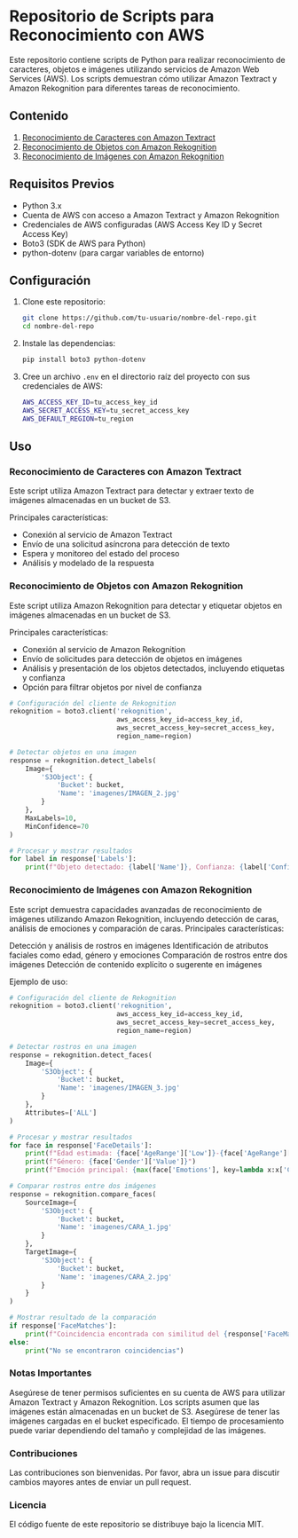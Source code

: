 # Repositorio de Scripts para Reconocimiento con AWS

Este repositorio contiene scripts de Python para realizar reconocimiento de caracteres, objetos e imágenes utilizando servicios de Amazon Web Services (AWS). Los scripts demuestran cómo utilizar Amazon Textract y Amazon Rekognition para diferentes tareas de reconocimiento.

## Contenido

1. [Reconocimiento de Caracteres con Amazon Textract](#reconocimiento-de-caracteres-con-amazon-textract)
2. [Reconocimiento de Objetos con Amazon Rekognition](#reconocimiento-de-objetos-con-amazon-rekognition)
3. [Reconocimiento de Imágenes con Amazon Rekognition](#reconocimiento-de-imágenes-con-amazon-rekognition)

## Requisitos Previos

- Python 3.x
- Cuenta de AWS con acceso a Amazon Textract y Amazon Rekognition
- Credenciales de AWS configuradas (AWS Access Key ID y Secret Access Key)
- Boto3 (SDK de AWS para Python)
- python-dotenv (para cargar variables de entorno)

## Configuración

1. Clone este repositorio:

    ```bash
    git clone https://github.com/tu-usuario/nombre-del-repo.git
    cd nombre-del-repo
    ```
2. Instale las dependencias:

    ```bash
    pip install boto3 python-dotenv
    ```

3. Cree un archivo `.env` en el directorio raíz del proyecto con sus credenciales de AWS:

    ```bash
    AWS_ACCESS_KEY_ID=tu_access_key_id
    AWS_SECRET_ACCESS_KEY=tu_secret_access_key
    AWS_DEFAULT_REGION=tu_region
    ```
## Uso

### Reconocimiento de Caracteres con Amazon Textract

Este script utiliza Amazon Textract para detectar y extraer texto de imágenes almacenadas en un bucket de S3.

Principales características:
- Conexión al servicio de Amazon Textract
- Envío de una solicitud asíncrona para detección de texto
- Espera y monitoreo del estado del proceso
- Análisis y modelado de la respuesta



### Reconocimiento de Objetos con Amazon Rekognition

Este script utiliza Amazon Rekognition para detectar y etiquetar objetos en imágenes almacenadas en un bucket de S3.

Principales características:
- Conexión al servicio de Amazon Rekognition
- Envío de solicitudes para detección de objetos en imágenes
- Análisis y presentación de los objetos detectados, incluyendo etiquetas y confianza
- Opción para filtrar objetos por nivel de confianza

```python
# Configuración del cliente de Rekognition
rekognition = boto3.client('rekognition',
                           aws_access_key_id=access_key_id,
                           aws_secret_access_key=secret_access_key,
                           region_name=region)

# Detectar objetos en una imagen
response = rekognition.detect_labels(
    Image={
        'S3Object': {
            'Bucket': bucket,
            'Name': 'imagenes/IMAGEN_2.jpg'
        }
    },
    MaxLabels=10,
    MinConfidence=70
)

# Procesar y mostrar resultados
for label in response['Labels']:
    print(f"Objeto detectado: {label['Name']}, Confianza: {label['Confidence']:.2f}%")
```

### Reconocimiento de Imágenes con Amazon Rekognition
Este script demuestra capacidades avanzadas de reconocimiento de imágenes utilizando Amazon Rekognition, incluyendo detección de caras, análisis de emociones y comparación de caras.
Principales características:

Detección y análisis de rostros en imágenes
Identificación de atributos faciales como edad, género y emociones
Comparación de rostros entre dos imágenes
Detección de contenido explícito o sugerente en imágenes

Ejemplo de uso:
```python	
# Configuración del cliente de Rekognition
rekognition = boto3.client('rekognition',
                           aws_access_key_id=access_key_id,
                           aws_secret_access_key=secret_access_key,
                           region_name=region)

# Detectar rostros en una imagen
response = rekognition.detect_faces(
    Image={
        'S3Object': {
            'Bucket': bucket,
            'Name': 'imagenes/IMAGEN_3.jpg'
        }
    },
    Attributes=['ALL']
)

# Procesar y mostrar resultados
for face in response['FaceDetails']:
    print(f"Edad estimada: {face['AgeRange']['Low']}-{face['AgeRange']['High']} años")
    print(f"Género: {face['Gender']['Value']}")
    print(f"Emoción principal: {max(face['Emotions'], key=lambda x:x['Confidence'])['Type']}")

# Comparar rostros entre dos imágenes
response = rekognition.compare_faces(
    SourceImage={
        'S3Object': {
            'Bucket': bucket,
            'Name': 'imagenes/CARA_1.jpg'
        }
    },
    TargetImage={
        'S3Object': {
            'Bucket': bucket,
            'Name': 'imagenes/CARA_2.jpg'
        }
    }
)

# Mostrar resultado de la comparación
if response['FaceMatches']:
    print(f"Coincidencia encontrada con similitud del {response['FaceMatches'][0]['Similarity']:.2f}%")
else:
    print("No se encontraron coincidencias")

```

### Notas Importantes

Asegúrese de tener permisos suficientes en su cuenta de AWS para utilizar Amazon Textract y Amazon Rekognition.
Los scripts asumen que las imágenes están almacenadas en un bucket de S3. Asegúrese de tener las imágenes cargadas en el bucket especificado.
El tiempo de procesamiento puede variar dependiendo del tamaño y complejidad de las imágenes.

### Contribuciones
Las contribuciones son bienvenidas. Por favor, abra un issue para discutir cambios mayores antes de enviar un pull request.

### Licencia
El código fuente de este repositorio se distribuye bajo la licencia MIT.

